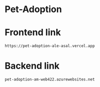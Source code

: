 # Pet-Adoption

# Frontend link

`https://pet-adoption-ale-asal.vercel.app`

# Backend link

`pet-adoption-am-web422.azurewebsites.net`
